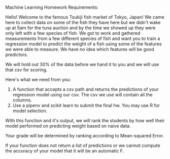 Machine Learning Homework Requirements:

Hello! Welcome to the famous Tsukiji fish market of Tokyo, Japan! We came here to collect data on some of the fish they have here 
but we didn't wake up at 5am for the tuna auction and by the time we showed up they were only left with a few species of fish. 
We got to work and gathered measurements from a few different species of fish and want you to train a regression model to predict
the weight of a fish using some of the features we were able to measure. We have no idea which features will be good predictors. 

We will hold out 30% of the data before we hand it to you and we will use that csv for scoring.

Here's what we need from you:
1. A function that accepts a csv path and returns the predictions of your regression model using our csv. The csv we use will contain all the columns. 
2. Use a pipenv and scikit learn to submit the final hw. You may use R for model selection. 

With this function and it's output, we will rank the students by how well their model performed on predicting weight based on naive data. 

Your grade will be determined by ranking according to Mean-squared Error.

If your function does not return a list of predictions or we cannot compute the accuracy of your model that it will be an automatic F. 